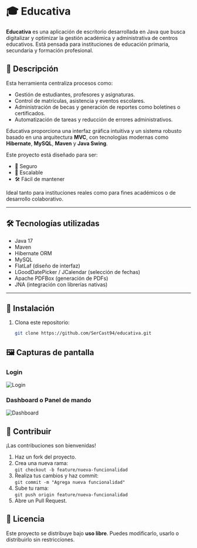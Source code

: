 # 🎓 Educativa

**Educativa** es una aplicación de escritorio desarrollada en Java que busca digitalizar y optimizar la gestión académica y administrativa de centros educativos. Está pensada para instituciones de educación primaria, secundaria y formación profesional.

## 📌 Descripción

Esta herramienta centraliza procesos como:

- Gestión de estudiantes, profesores y asignaturas.
- Control de matrículas, asistencia y eventos escolares.
- Administración de becas y generación de reportes como boletines o certificados.
- Automatización de tareas y reducción de errores administrativos.

Educativa proporciona una interfaz gráfica intuitiva y un sistema robusto basado en una arquitectura **MVC**, con tecnologías modernas como **Hibernate**, **MySQL**, **Maven** y **Java Swing**.

Este proyecto está diseñado para ser:
- 🔐 Seguro
- 🔁 Escalable
- 🛠️ Fácil de mantener

Ideal tanto para instituciones reales como para fines académicos o de desarrollo colaborativo.

---

## 🛠 Tecnologías utilizadas

- Java 17
- Maven
- Hibernate ORM
- MySQL
- FlatLaf (diseño de interfaz)
- LGoodDatePicker / JCalendar (selección de fechas)
- Apache PDFBox (generación de PDFs)
- JNA (integración con librerías nativas)

---

## 🚀 Instalación

1. Clona este repositorio:

   ```bash
   git clone https://github.com/SerCast94/educativa.git

## 🖼️ Capturas de pantalla

### Login

![Login](docs/screenshots/loginScreenshot.png)

### Dashboard o Panel de mando

![Dashboard](docs/screenshots/dashboardScreenshot.png)

## 🤝 Contribuir

¡Las contribuciones son bienvenidas!

1. Haz un fork del proyecto.
2. Crea una nueva rama:  
   `git checkout -b feature/nueva-funcionalidad`
3. Realiza tus cambios y haz commit:  
   `git commit -m "Agrega nueva funcionalidad"`
4. Sube tu rama:  
   `git push origin feature/nueva-funcionalidad`
5. Abre un Pull Request.


## 📄 Licencia

Este proyecto se distribuye bajo **uso libre**. Puedes modificarlo, usarlo o distribuirlo sin restricciones.
